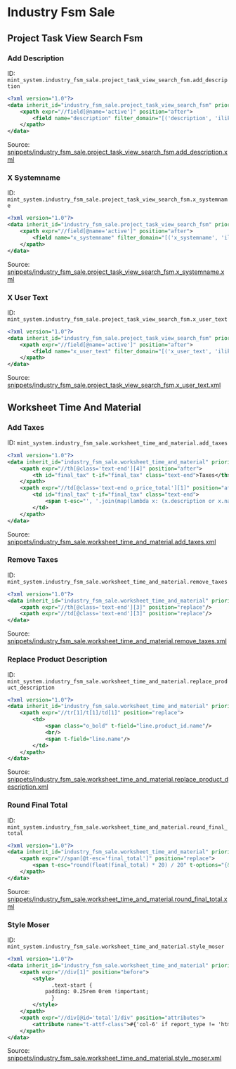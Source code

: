# Industry Fsm Sale
## Project Task View Search Fsm  
### Add Description  
ID: `mint_system.industry_fsm_sale.project_task_view_search_fsm.add_description`  
```xml
<?xml version="1.0"?>
<data inherit_id="industry_fsm_sale.project_task_view_search_fsm" priority="50">
    <xpath expr="//field[@name='active']" position="after">
        <field name="description" filter_domain="[('description', 'ilike', self)]"/>
    </xpath>
</data>

```
Source: [snippets/industry_fsm_sale.project_task_view_search_fsm.add_description.xml](https://github.com/Mint-System/Odoo-Build/tree/16.0/snippets/industry_fsm_sale.project_task_view_search_fsm.add_description.xml)

### X Systemname  
ID: `mint_system.industry_fsm_sale.project_task_view_search_fsm.x_systemname`  
```xml
<?xml version="1.0"?>
<data inherit_id="industry_fsm_sale.project_task_view_search_fsm" priority="50">
    <xpath expr="//field[@name='active']" position="after">
        <field name="x_systemname" filter_domain="[('x_systemname', 'ilike', self)]"/>
    </xpath>
</data>

```
Source: [snippets/industry_fsm_sale.project_task_view_search_fsm.x_systemname.xml](https://github.com/Mint-System/Odoo-Build/tree/16.0/snippets/industry_fsm_sale.project_task_view_search_fsm.x_systemname.xml)

### X User Text  
ID: `mint_system.industry_fsm_sale.project_task_view_search_fsm.x_user_text`  
```xml
<?xml version="1.0"?>
<data inherit_id="industry_fsm_sale.project_task_view_search_fsm" priority="50">
    <xpath expr="//field[@name='active']" position="after">
        <field name="x_user_text" filter_domain="[('x_user_text', 'ilike', self)]"/>
    </xpath>
</data>

```
Source: [snippets/industry_fsm_sale.project_task_view_search_fsm.x_user_text.xml](https://github.com/Mint-System/Odoo-Build/tree/16.0/snippets/industry_fsm_sale.project_task_view_search_fsm.x_user_text.xml)

## Worksheet Time And Material  
### Add Taxes  
ID: `mint_system.industry_fsm_sale.worksheet_time_and_material.add_taxes`  
```xml
<?xml version="1.0"?>
<data inherit_id="industry_fsm_sale.worksheet_time_and_material" priority="60">
    <xpath expr="//th[@class='text-end'][4]" position="after">
        <th id="final_tax" t-if="final_tax" class="text-end">Taxes</th>
    </xpath>
    <xpath expr="//td[@class='text-end o_price_total'][1]" position="after">
        <td id="final_tax" t-if="final_tax" class="text-end">
            <span t-esc="', '.join(map(lambda x: (x.description or x.name), line.tax_id))"/>
        </td>
    </xpath>
</data>

```
Source: [snippets/industry_fsm_sale.worksheet_time_and_material.add_taxes.xml](https://github.com/Mint-System/Odoo-Build/tree/16.0/snippets/industry_fsm_sale.worksheet_time_and_material.add_taxes.xml)

### Remove Taxes  
ID: `mint_system.industry_fsm_sale.worksheet_time_and_material.remove_taxes`  
```xml
<?xml version="1.0"?>
<data inherit_id="industry_fsm_sale.worksheet_time_and_material" priority="60">
    <xpath expr="//th[@class='text-end'][3]" position="replace"/>
    <xpath expr="//td[@class='text-end'][3]" position="replace"/>
</data>

```
Source: [snippets/industry_fsm_sale.worksheet_time_and_material.remove_taxes.xml](https://github.com/Mint-System/Odoo-Build/tree/16.0/snippets/industry_fsm_sale.worksheet_time_and_material.remove_taxes.xml)

### Replace Product Description  
ID: `mint_system.industry_fsm_sale.worksheet_time_and_material.replace_product_description`  
```xml
<?xml version="1.0"?>
<data inherit_id="industry_fsm_sale.worksheet_time_and_material" priority="50">
    <xpath expr="//tr[1]/t[1]/td[1]" position="replace">
        <td>
            <span class="o_bold" t-field="line.product_id.name"/>
            <br/>
            <span t-field="line.name"/>
        </td>
    </xpath>
</data>

```
Source: [snippets/industry_fsm_sale.worksheet_time_and_material.replace_product_description.xml](https://github.com/Mint-System/Odoo-Build/tree/16.0/snippets/industry_fsm_sale.worksheet_time_and_material.replace_product_description.xml)

### Round Final Total  
ID: `mint_system.industry_fsm_sale.worksheet_time_and_material.round_final_total`  
```xml
<?xml version="1.0"?>
<data inherit_id="industry_fsm_sale.worksheet_time_and_material" priority="60">
    <xpath expr="//span[@t-esc='final_total']" position="replace">
        <span t-esc="round(float(final_total) * 20) / 20" t-options="{&quot;widget&quot;: &quot;monetary&quot;, &quot;display_currency&quot;: doc.sale_order_id.pricelist_id.currency_id}"/>
    </xpath>
</data>

```
Source: [snippets/industry_fsm_sale.worksheet_time_and_material.round_final_total.xml](https://github.com/Mint-System/Odoo-Build/tree/16.0/snippets/industry_fsm_sale.worksheet_time_and_material.round_final_total.xml)

### Style Moser  
ID: `mint_system.industry_fsm_sale.worksheet_time_and_material.style_moser`  
```xml
<?xml version="1.0"?>
<data inherit_id="industry_fsm_sale.worksheet_time_and_material" priority="60">
    <xpath expr="//div[1]" position="before">
        <style>
              .text-start {
            padding: 0.25rem 0rem !important;
              }
        </style>
    </xpath>
    <xpath expr="//div[@id='total']/div" position="attributes">
        <attribute name="t-attf-class">#{'col-6' if report_type != 'html' else 'col-sm-7 col-md-6'} ms-auto</attribute>
    </xpath>
</data>

```
Source: [snippets/industry_fsm_sale.worksheet_time_and_material.style_moser.xml](https://github.com/Mint-System/Odoo-Build/tree/16.0/snippets/industry_fsm_sale.worksheet_time_and_material.style_moser.xml)

